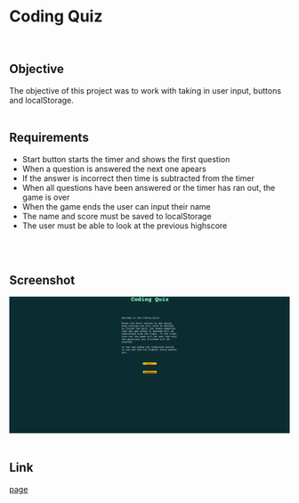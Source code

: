 # Coding Quiz
<br>

## Objective
  The objective of this project was to work with taking in user input, buttons and localStorage.
<br>
<br>

## Requirements
* Start button starts the timer and shows the first question
* When a question is answered the next one apears
* If the answer is incorrect then time is subtracted from the timer
* When all questions have been answered or the timer has ran out, the game is over
* When the game ends the user can input their name
* The name and score must be saved to localStorage
* The user must be able to look at the previous highscore
<br>
<br>

## Screenshot
![Screenshot](Assets/images/homework_week_4-Screenshot.png)
<br>
<br>

## Link
[page](https://kevinhenleycode.github.io/Coding_Quiz/)
<br>
<br>
